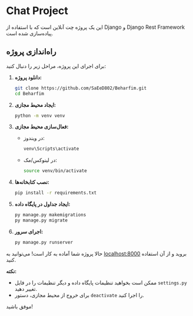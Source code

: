# Chat Project

این یک پروژه چت آنلاین است که با استفاده از Django و Django Rest Framework پیاده‌سازی شده است.

## راه‌اندازی پروژه

برای اجرای این پروژه، مراحل زیر را دنبال کنید:

1. **دانلود پروژه:**
    ```bash
    git clone https://github.com/SaEeD802/Beharfim.git
    cd Beharfim
    ```

2. **ایجاد محیط مجازی:**
    ```bash
    python -m venv venv
    ```

3. **فعال‌سازی محیط مجازی:**
    - در ویندوز:
        ```bash
        venv\Scripts\activate
        ```
    - در لینوکس/مک:
        ```bash
        source venv/bin/activate
        ```

4. **نصب کتابخانه‌ها:**
    ```bash
    pip install -r requirements.txt
    ```

5. **ایجاد جداول در پایگاه داده:**
    ```bash
    py manage.py makemigrations
    py manage.py migrate
    ```

6. **اجرای سرور:**
    ```bash
    py manage.py runserver
    ```

حالا پروژه شما آماده به کار است! می‌توانید به [localhost:8000](http://localhost:8000) بروید و از آن استفاده کنید.

**نکته:**
- ممکن است بخواهید تنظیمات پایگاه داده و دیگر تنظیمات را در فایل `settings.py` تغییر دهید.
- برای خروج از محیط مجازی، دستور `deactivate` را اجرا کنید.

موفق باشید!
